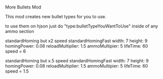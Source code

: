 More Bullets Mod

This mod creates new bullet types for you to use.

to use them on hjson just do "type:bulletTypeYouWantToUse" inside of any ammo section

standardHoming but x2 speed
  standardHomingFast
    width: 7
    height: 9
    homingPower: 0.08
    reloadMultiplier: 1.5
    ammoMultipier: 5
    lifeTime: 60
    speed = 6
    
standardHoming but x.5 speed
  standardHomingFast
    width: 7
    height: 9
    homingPower: 0.08
    reloadMultiplier: 1.5
    ammoMultipier: 5
    lifeTime: 60
    speed = 1.5
